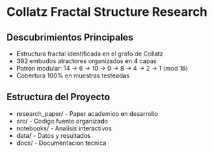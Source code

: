 
# Collatz Fractal Structure Research

## Descubrimientos Principales
- Estructura fractal identificada en el grafo de Collatz
- 392 embudos atractores organizados en 4 capas
- Patron modular: 14 -> 6 -> 10 -> 0 -> 8 -> 4 -> 2 -> 1 (mod 16)
- Cobertura 100% en muestras testeadas

## Estructura del Proyecto
- research_paper/   - Paper academico en desarrollo
- src/              - Codigo fuente organizado
- notebooks/        - Analisis interactivos
- data/             - Datos y resultados
- docs/             - Documentacion tecnica

